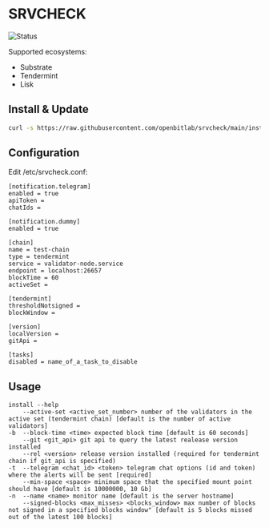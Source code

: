 # SRVCHECK

![Status](https://circleci.com/gh/openbitlab/srvcheck.svg?style=svg)

Supported ecosystems:
- Substrate
- Tendermint
- Lisk

## Install & Update

```bash 
curl -s https://raw.githubusercontent.com/openbitlab/srvcheck/main/install.sh | bash -s -- -t <tg_chat_id> <tg_token> <optional_flags>
```


## Configuration
Edit /etc/srvcheck.conf:

```
[notification.telegram]
enabled = true
apiToken = 
chatIds = 

[notification.dummy]
enabled = true

[chain]
name = test-chain
type = tendermint
service = validator-node.service
endpoint = localhost:26657
blockTime = 60
activeSet = 

[tendermint]
thresholdNotsigned = 
blockWindow = 

[version]
localVersion = 
gitApi = 

[tasks]
disabled = name_of_a_task_to_disable
```

## Usage
```
install --help
    --active-set <active_set_number> number of the validators in the active set (tendermint chain) [default is the number of active validators]
-b  --block-time <time> expected block time [default is 60 seconds]
    --git <git_api> git api to query the latest realease version installed
    --rel <version> release version installed (required for tendermint chain if git_api is specified)
-t  --telegram <chat_id> <token> telegram chat options (id and token) where the alerts will be sent [required]
    --min-space <space> minimum space that the specified mount point should have [default is 10000000, 10 Gb]
-n  --name <name> monitor name [default is the server hostname]
    --signed-blocks <max_misses> <blocks_window> max number of blocks not signed in a specified blocks window" [default is 5 blocks missed out of the latest 100 blocks]
```
